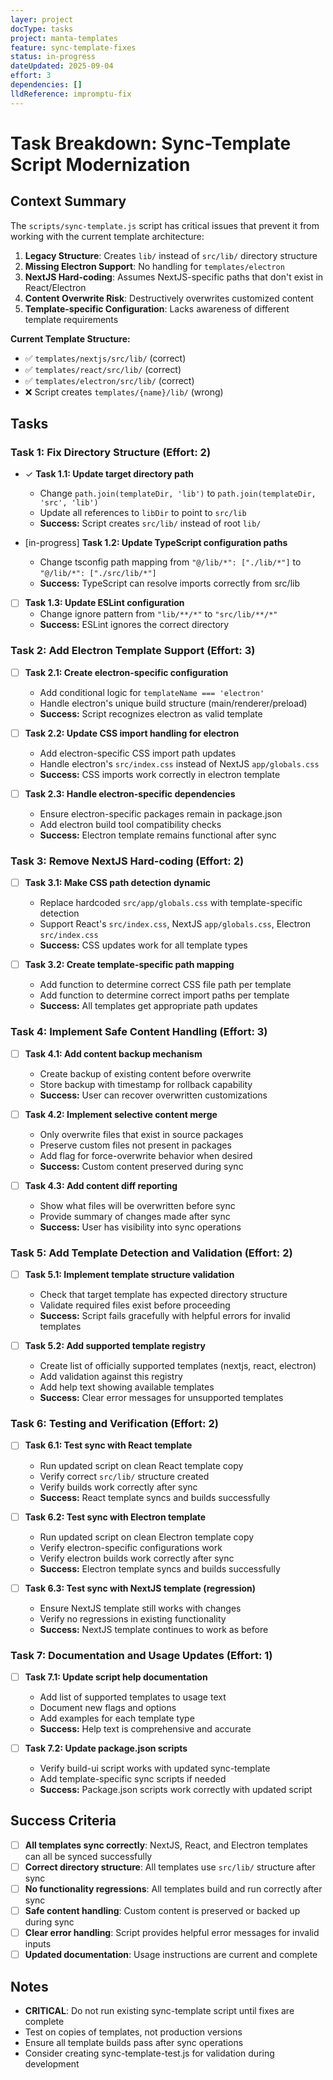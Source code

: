 ```yaml
---
layer: project
docType: tasks
project: manta-templates
feature: sync-template-fixes
status: in-progress
dateUpdated: 2025-09-04
effort: 3
dependencies: []
lldReference: impromptu-fix
---
```


# Task Breakdown: Sync-Template Script Modernization

## Context Summary

The `scripts/sync-template.js` script has critical issues that prevent it from working with the current template architecture:

1. **Legacy Structure**: Creates `lib/` instead of `src/lib/` directory structure
2. **Missing Electron Support**: No handling for `templates/electron` 
3. **NextJS Hard-coding**: Assumes NextJS-specific paths that don't exist in React/Electron
4. **Content Overwrite Risk**: Destructively overwrites customized content
5. **Template-specific Configuration**: Lacks awareness of different template requirements

**Current Template Structure:**
- ✅ `templates/nextjs/src/lib/` (correct)
- ✅ `templates/react/src/lib/` (correct) 
- ✅ `templates/electron/src/lib/` (correct)
- ❌ Script creates `templates/{name}/lib/` (wrong)

## Tasks

### Task 1: Fix Directory Structure (Effort: 2)
- ✓ **Task 1.1: Update target directory path**
  - Change `path.join(templateDir, 'lib')` to `path.join(templateDir, 'src', 'lib')`
  - Update all references to `libDir` to point to `src/lib`
  - **Success:** Script creates `src/lib/` instead of root `lib/`

- [in-progress] **Task 1.2: Update TypeScript configuration paths**
  - Change tsconfig path mapping from `"@/lib/*": ["./lib/*"]` to `"@/lib/*": ["./src/lib/*"]`
  - **Success:** TypeScript can resolve imports correctly from src/lib

- [ ] **Task 1.3: Update ESLint configuration**
  - Change ignore pattern from `"lib/**/*"` to `"src/lib/**/*"`
  - **Success:** ESLint ignores the correct directory

### Task 2: Add Electron Template Support (Effort: 3)
- [ ] **Task 2.1: Create electron-specific configuration**
  - Add conditional logic for `templateName === 'electron'`
  - Handle electron's unique build structure (main/renderer/preload)
  - **Success:** Script recognizes electron as valid template

- [ ] **Task 2.2: Update CSS import handling for electron**
  - Add electron-specific CSS import path updates
  - Handle electron's `src/index.css` instead of NextJS `app/globals.css`
  - **Success:** CSS imports work correctly in electron template

- [ ] **Task 2.3: Handle electron-specific dependencies**
  - Ensure electron-specific packages remain in package.json
  - Add electron build tool compatibility checks
  - **Success:** Electron template remains functional after sync

### Task 3: Remove NextJS Hard-coding (Effort: 2)
- [ ] **Task 3.1: Make CSS path detection dynamic**
  - Replace hardcoded `src/app/globals.css` with template-specific detection
  - Support React's `src/index.css`, NextJS `app/globals.css`, Electron `src/index.css`
  - **Success:** CSS updates work for all template types

- [ ] **Task 3.2: Create template-specific path mapping**
  - Add function to determine correct CSS file path per template
  - Add function to determine correct import paths per template
  - **Success:** All templates get appropriate path updates

### Task 4: Implement Safe Content Handling (Effort: 3)
- [ ] **Task 4.1: Add content backup mechanism**
  - Create backup of existing content before overwrite
  - Store backup with timestamp for rollback capability
  - **Success:** User can recover overwritten customizations

- [ ] **Task 4.2: Implement selective content merge**
  - Only overwrite files that exist in source packages
  - Preserve custom files not present in packages
  - Add flag for force-overwrite behavior when desired
  - **Success:** Custom content preserved during sync

- [ ] **Task 4.3: Add content diff reporting**
  - Show what files will be overwritten before sync
  - Provide summary of changes made after sync
  - **Success:** User has visibility into sync operations

### Task 5: Add Template Detection and Validation (Effort: 2)
- [ ] **Task 5.1: Implement template structure validation**
  - Check that target template has expected directory structure
  - Validate required files exist before proceeding
  - **Success:** Script fails gracefully with helpful errors for invalid templates

- [ ] **Task 5.2: Add supported template registry**
  - Create list of officially supported templates (nextjs, react, electron)
  - Add validation against this registry
  - Add help text showing available templates
  - **Success:** Clear error messages for unsupported templates

### Task 6: Testing and Verification (Effort: 2)
- [ ] **Task 6.1: Test sync with React template**
  - Run updated script on clean React template copy
  - Verify correct `src/lib/` structure created
  - Verify builds work correctly after sync
  - **Success:** React template syncs and builds successfully

- [ ] **Task 6.2: Test sync with Electron template**
  - Run updated script on clean Electron template copy  
  - Verify electron-specific configurations work
  - Verify electron builds work correctly after sync
  - **Success:** Electron template syncs and builds successfully

- [ ] **Task 6.3: Test sync with NextJS template (regression)**
  - Ensure NextJS template still works with changes
  - Verify no regressions in existing functionality
  - **Success:** NextJS template continues to work as before

### Task 7: Documentation and Usage Updates (Effort: 1)
- [ ] **Task 7.1: Update script help documentation**
  - Add list of supported templates to usage text
  - Document new flags and options
  - Add examples for each template type
  - **Success:** Help text is comprehensive and accurate

- [ ] **Task 7.2: Update package.json scripts**
  - Verify build-ui script works with updated sync-template
  - Add template-specific sync scripts if needed
  - **Success:** Package.json scripts work correctly with updated script

## Success Criteria

- [ ] **All templates sync correctly**: NextJS, React, and Electron templates can all be synced successfully
- [ ] **Correct directory structure**: All templates use `src/lib/` structure after sync
- [ ] **No functionality regressions**: All templates build and run correctly after sync
- [ ] **Safe content handling**: Custom content is preserved or backed up during sync
- [ ] **Clear error handling**: Script provides helpful error messages for invalid inputs
- [ ] **Updated documentation**: Usage instructions are current and complete

## Notes

- **CRITICAL**: Do not run existing sync-template script until fixes are complete
- Test on copies of templates, not production versions
- Ensure all template builds pass after sync operations
- Consider creating sync-template-test.js for validation during development